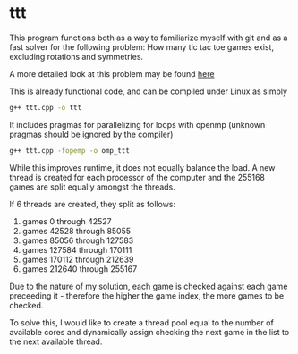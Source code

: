 ttt
===

This program functions both as a way to familiarize myself with git and as a fast solver for the following problem:
How many tic tac toe games exist, excluding rotations and symmetries.

A more detailed look at this problem may be found [here][1]


This is already functional code, and can be compiled under Linux as simply
```bash
g++ ttt.cpp -o ttt
```

It includes pragmas for parallelizing for loops with openmp (unknown pragmas should be ignored by the compiler)
```bash
g++ ttt.cpp -fopemp -o omp_ttt
```

While this improves runtime, it does not equally balance the load.  A new thread is created for each processor of the computer and the 255168 games are split equally amongst the threads.

If 6 threads are created, they split as follows:
1. games 0 through 42527
2. games 42528 through 85055
3. games 85056 through 127583
4. games 127584 through 170111
5. games 170112 through 212639
6. games 212640 through 255167

Due to the nature of my solution, each game is checked against each game preceeding it - therefore the higher the game index, the more games to be checked.

To solve this, I would like to create a thread pool equal to the number of available cores and dynamically assign checking the next game in the list to the next available thread.

[1]: http://web.archive.org/web/20131030192316/http://www.mathrec.org/old/2002jan/solutions.html
